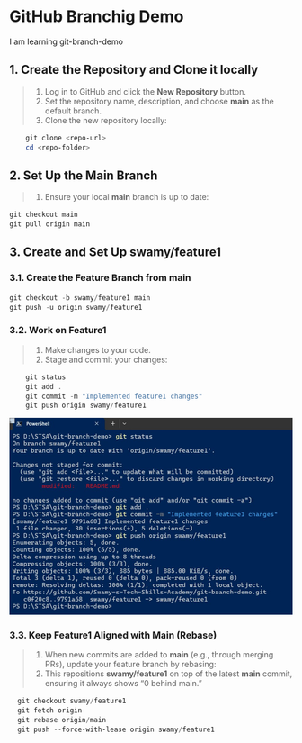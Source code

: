 # GitHub Branchig Demo

I am learning git-branch-demo

## 1. Create the Repository and Clone it locally

> 1. Log in to GitHub and click the **New Repository** button.
> 1. Set the repository name, description, and choose **main** as the default branch.
> 1. Clone the new repository locally:

```powershell
    git clone <repo-url>
    cd <repo-folder>
```

## 2. Set Up the Main Branch

> 1. Ensure your local **main** branch is up to date:

```powershell
git checkout main
git pull origin main
```

## 3. Create and Set Up **swamy/feature1**

### 3.1. Create the Feature Branch from main

```powershell
git checkout -b swamy/feature1 main
git push -u origin swamy/feature1
```

### 3.2. Work on Feature1

> 1. Make changes to your code.
> 1. Stage and commit your changes:

```powershell
    git status
    git add .
    git commit -m "Implemented feature1 changes"
    git push origin swamy/feature1
```

![Pushed to Feature 1](./docs/images/PushedToFeature1.PNG.jpg)

### 3.3. Keep Feature1 Aligned with Main (Rebase)

> 1. When new commits are added to **main** (e.g., through merging PRs), update your feature branch by rebasing:
> 1. This repositions **swamy/feature1** on top of the latest **main** commit, ensuring it always shows “0 behind main.”

```powershell
  git checkout swamy/feature1
  git fetch origin
  git rebase origin/main
  git push --force-with-lease origin swamy/feature1
```
